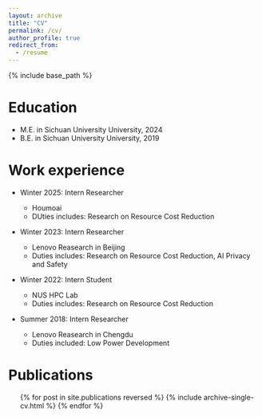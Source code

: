 ```yaml
---
layout: archive
title: "CV"
permalink: /cv/
author_profile: true
redirect_from:
  - /resume
---
```


{% include base_path %}

Education
======
<!-- * Ph.D in Version Control Theory, GitHub University, 2018 (expected) -->
* M.E. in Sichuan University University, 2024
* B.E. in Sichuan University University, 2019

Work experience
======
<!-- * Summer 2024: Intern Researcher
  * Shanghai AI Lab
  * Duties includes: Multimodal LLM and Token efficiency
  * Supervisor: Kaipeng Zhang  -->

* Winter 2025: Intern Researcher
  * Houmoai
  * DUties includes: Research on Resource Cost Reduction

* Winter 2023: Intern Researcher
  <!-- * Lenovo AI Reasearch in Beijing -->
  * Lenovo Reasearch in Beijing
  <!-- * Duties includes: Research on  Federated Learning and Videos Analysis -->
  * Duties includes: Research on  Resource Cost Reduction, AI Privacy and Safety

* Winter 2022: Intern Student
  * NUS HPC Lab
  <!-- * NUS HPC-AI Lab -->
  * Duties includes: Research on Resource Cost Reduction

* Summer 2018: Intern Researcher
  * Lenovo Reasearch in Chengdu
  * Duties included: Low Power Development
  
<!-- Skills
======
* Skill 1
* Skill 2
  * Sub-skill 2.1
  * Sub-skill 2.2
  * Sub-skill 2.3
* Skill 3 -->

Publications
======
  <ul>{% for post in site.publications reversed %}
    {% include archive-single-cv.html %}
  {% endfor %}</ul>
  
<!-- Talks
======
  <ul>{% for post in site.talks reversed %}
    {% include archive-single-talk-cv.html  %}
  {% endfor %}</ul>
  
Teaching
======
  <ul>{% for post in site.teaching reversed %}
    {% include archive-single-cv.html %}
  {% endfor %}</ul>
  
Service and leadership
======
* Currently signed in to 43 different slack teams -->
